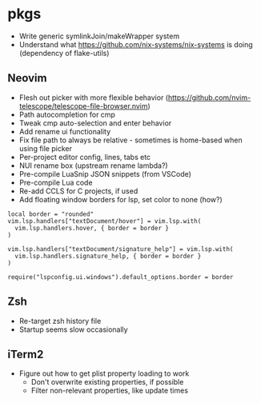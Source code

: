 # pkgs
- Write generic symlinkJoin/makeWrapper system
- Understand what https://github.com/nix-systems/nix-systems is doing
  (dependency of flake-utils)

## Neovim
- Flesh out picker with more flexible behavior (https://github.com/nvim-telescope/telescope-file-browser.nvim)
- Path autocompletion for cmp
- Tweak cmp auto-selection and enter behavior
- Add rename ui functionality
- Fix file path to always be relative - sometimes is home-based when using file
  picker
- Per-project editor config, lines, tabs etc
- NUI rename box (upstream rename lambda?)
- Pre-compile LuaSnip JSON snippets (from VSCode)
- Pre-compile Lua code
- Re-add CCLS for C projects, if used
- Add floating window borders for lsp, set color to none (how?)
```
local border = "rounded"
vim.lsp.handlers["textDocument/hover"] = vim.lsp.with(
  vim.lsp.handlers.hover, { border = border }
)

vim.lsp.handlers["textDocument/signature_help"] = vim.lsp.with(
  vim.lsp.handlers.signature_help, { border = border }
)

require("lspconfig.ui.windows").default_options.border = border
```

## Zsh
- Re-target zsh history file
- Startup seems slow occasionally

## iTerm2
- Figure out how to get plist property loading to work
    - Don't overwrite existing properties, if possible
    - Filter non-relevant properties, like update times
